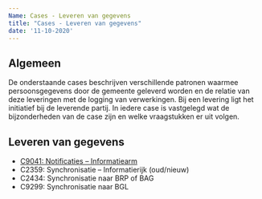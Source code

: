 ```yaml
---
Name: Cases - Leveren van gegevens
title: "Cases - Leveren van gegevens"
date: '11-10-2020'
---
```


## Algemeen
De onderstaande cases beschrijven verschillende patronen waarmee persoonsgegevens door de gemeente geleverd worden en de relatie van deze leveringen met de logging van verwerkingen. Bij een levering ligt het initiatief bij de leverende partij. In iedere case is vastgelegd wat de bijzonderheden van de case zijn en welke vraagstukken er uit volgen. 

## Leveren van gegevens
- [C9041: Notificaties – Informatiearm](./../artefacten/9041.md)
- C2359: Synchronisatie – Informatierijk (oud/nieuw)
- C2434: Synchronisatie naar BRP of BAG
- C9299: Synchronisatie naar BGL
